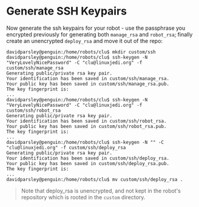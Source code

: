 # Generate SSH Keypairs
Now generate the ssh keypairs for your robot - use the passphrase you encrypted previously for generating both `manage_rsa` and `robot_rsa`; finally create an unencrypted `deploy_rsa` and move it out of the repo:
```shell
davidparsley@penguin:/home/robots/clu$ mkdir custom/ssh
davidparsley@penguin:/home/robots/clu$ ssh-keygen -N "VeryLovelyNicePassword" -C "clu@linuxjedi.org" -f custom/ssh/manage_rsa
Generating public/private rsa key pair.
Your identification has been saved in custom/ssh/manage_rsa.
Your public key has been saved in custom/ssh/manage_rsa.pub.
The key fingerprint is:
...
davidparsley@penguin:/home/robots/clu$ ssh-keygen -N "VeryLovelyNicePassword" -C "clu@linuxjedi.org" -f custom/ssh/robot_rsa
Generating public/private rsa key pair.
Your identification has been saved in custom/ssh/robot_rsa.
Your public key has been saved in custom/ssh/robot_rsa.pub.
The key fingerprint is:
...
davidparsley@penguin:/home/robots/clu$ ssh-keygen -N "" -C "clu@linuxjedi.org" -f custom/ssh/deploy_rsa
Generating public/private rsa key pair.
Your identification has been saved in custom/ssh/deploy_rsa.
Your public key has been saved in custom/ssh/deploy_rsa.pub.
The key fingerprint is:
...
davidparsley@penguin:/home/robots/clu$ mv custom/ssh/deploy_rsa .
```

>  Note that deploy_rsa is unencrypted, and not kept in the robot's repository which is rooted in the `custom` directory.
